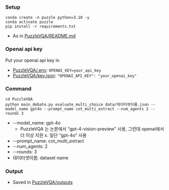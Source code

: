 ### **Setup**

```
conda create -n puzzle python=3.10 -y
conda activate puzzle
pip install -r requirements.txt
```
- As in [PuzzleVQA/README.md](https://github.com/Minseo10/LLM-PuzzleTest/tree/master/PuzzleVQA#readme)

### Openai api key
Put your openai api key in
- [PuzzleVQA/.env](https://github.com/Minseo10/LLM-PuzzleTest/blob/master/PuzzleVQA/.env): `OPENAI_KEY=your_api_key` 
- [PuzzleVQA/key.json](https://github.com/Minseo10/LLM-PuzzleTest/blob/master/PuzzleVQA/key.json): `"OPENAI_API_KEY": "your_openai_key"` 

### Command
```
cd PuzzleVQA
python main_debate.py evaluate_multi_choice data/데이터셋이름.json --model_name gpt4o --prompt_name cot_multi_extract --num_agents 2 --rounds 3
```
- --model_name: gpt-4o
    - PuzzleVQA 는 논문에서 “gpt-4-vision-preview” 사용, 그런데 openai에서 더 이상 지원 x. 일단 “gpt-4o” 사용
- --prompt_name: cot_multi_extract
- --num_agents: 2
- --rounds: 3
- 데이터셋이름: dataset name

### Output
- Saved in [PuzzleVQA/outputs](https://github.com/Minseo10/LLM-PuzzleTest/tree/master/PuzzleVQA/outputs)